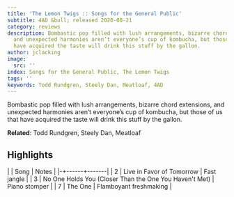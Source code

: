```yaml
---
title: 'The Lemon Twigs :: Songs for the General Public'
subtitle: 4AD &bull; released 2020-08-21
category: reviews
description: Bombastic pop filled with lush arrangements, bizarre chord extensions,
  and unexpected harmonies aren’t everyone’s cup of kombucha, but those of us that
  have acquired the taste will drink this stuff by the gallon.
author: jclacking
image:
  src: ''
index: Songs for the General Public, The Lemon Twigs
tags: ''
keywords: Todd Rundgren, Steely Dan, Meatloaf, 4AD
---
```

Bombastic pop filled with lush arrangements, bizarre chord extensions, and unexpected harmonies aren’t everyone’s cup of kombucha, but those of us that have acquired the taste will drink this stuff by the gallon.<!--more-->

**Related**: Todd Rundgren, Steely Dan, Meatloaf

## Highlights

| | Song | Notes |
|-+------+-------|
| 2 | Live in Favor of Tomorrow | Fast jangle |
| 3 | No One Holds You (Closer Than the One You Haven't Met) | Piano stomper |
| 7 | The One | Flamboyant freshmaking |

